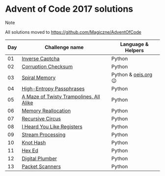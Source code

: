 # Advent of Code 2017 solutions

> [!NOTE]
> All solutions moved to https://github.com/Magiczne/AdventOfCode

| Day | Challenge name | Language & Helpers |
| --- | -------------- | -------- |
| 01 | [Inverse Captcha][d01] | Python |
| 02 | [Corruption Checksum][d02] | Python |
| 03 | [Spiral Memory][d03] | Python & [oeis.org][oeis] :wink: |
| 04 | [High-Entropy Passphrases][d04] | Python |
| 05 | [A Maze of Twisty Trampolines, All Alike][d05] | Python |
| 06 | [Memory Reallocation][d06] | Python |
| 07 | [Recursive Circus][d07] | Python |
| 08 | [I Heard You Like Registers][d08] | Python |
| 09 | [Stream Processing][d09] | Python |
| 10 | [Knot Hash][d10] | Python |
| 11 | [Hex Ed][d11] | Python |
| 12 | [Digital Plumber][d12] | Python |
| 13 | [Packet Scanners][d13] | Python |

[d01]: http://adventofcode.com/2017/day/1
[d02]: http://adventofcode.com/2017/day/2
[d03]: http://adventofcode.com/2017/day/3
[d04]: http://adventofcode.com/2017/day/4
[d05]: http://adventofcode.com/2017/day/5
[d06]: http://adventofcode.com/2017/day/6
[d07]: http://adventofcode.com/2017/day/7
[d08]: http://adventofcode.com/2017/day/8
[d09]: http://adventofcode.com/2017/day/9
[d10]: http://adventofcode.com/2017/day/10
[d11]: http://adventofcode.com/2017/day/11
[d12]: http://adventofcode.com/2017/day/12
[d13]: http://adventofcode.com/2017/day/13

[oeis]: https://oeis.org
